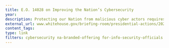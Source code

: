 ```yaml
---
title: E.O. 14028 on Improving the Nation’s Cybersecurity
year:
description: Protecting our Nation from malicious cyber actors requires the Federal Government to partner with the private sector to foster a more secure cyberspace.
external_url: www.whitehouse.gov/briefing-room/presidential-actions/2021/05/12/executive-order-on-improving-the-nations-cybersecurity/
content_tags:
type: link
filters: cybersecurity na-branded-offering for-info-security-officials
---
```



